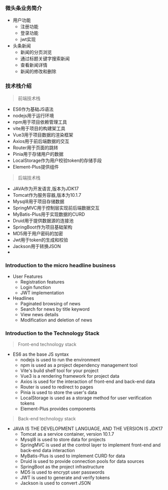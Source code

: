 ### 微头条业务简介
  - 用户功能
      - 注册功能
      - 登录功能
      - jwt实现
  - 头条新闻
      - 新闻的分页浏览
      - 通过标题关键字搜索新闻
      - 查看新闻详情
      - 新闻的修改和删除

### 技术栈介绍

  > 前端技术栈

  - ES6作为基础JS语法
  - nodejs用于运行环境
  - npm用于项目依赖管理工具
  - vite用于项目的构建架工具
  - Vue3用于项目数据的渲染框架
  - Axios用于前后端数据的交互
  - Router用于页面的跳转
  - Pinia用于存储用户的数据
  - LocalStorage作为用户校验token的存储手段
  - Element-Plus提供组件

  > 后端技术栈

  - JAVA作为开发语言,版本为JDK17
  - Tomcat作为服务容器,版本为10.1.7
  - Mysql8用于项目存储数据
  - SpringMVC用于控制层实现前后端数据交互
  - MyBatis-Plus用于实现数据的CURD
  - Druid用于提供数据源的连接池
  - SpringBoot作为项目基础架构
  - MD5用于用户密码的加密
  - Jwt用于token的生成和校验
  - Jackson用于转换JSON
  - 

  ### Introduction to the micro headline business
  - User Features
      - Registration features
      - Login function
      - JWT implementation
  - Headlines
      - Paginated browsing of news
      - Search for news by title keyword
      - View news details
      - Modification and deletion of news

### Introduction to the Technology Stack

> Front-end technology stack

- ES6 as the base JS syntax
  - nodejs is used to run the environment
  - npm is used as a project dependency management tool
  - Vite's build shelf tool for your project
  - Vue3 is a rendering framework for project data
  - Axios is used for the interaction of front-end and back-end data
  - Router is used to redirect to pages
  - Pinia is used to store the user's data
  - LocalStorage is used as a storage method for user verification tokens
  - Element-Plus provides components

> Back-end technology stack

- JAVA IS THE DEVELOPMENT LANGUAGE, AND THE VERSION IS JDK17
  - Tomcat as a service container, version 10.1.7
  - Mysql8 is used to store data for projects
  - SpringMVC is used at the control layer to implement front-end and back-end data interaction
  - MyBatis-Plus is used to implement CURD for data
  - Druid is used to provide connection pools for data sources
  - SpringBoot as the project infrastructure
  - MD5 is used to encrypt user passwords
  - JWT is used to generate and verify tokens
  - Jackson is used to convert JSON
